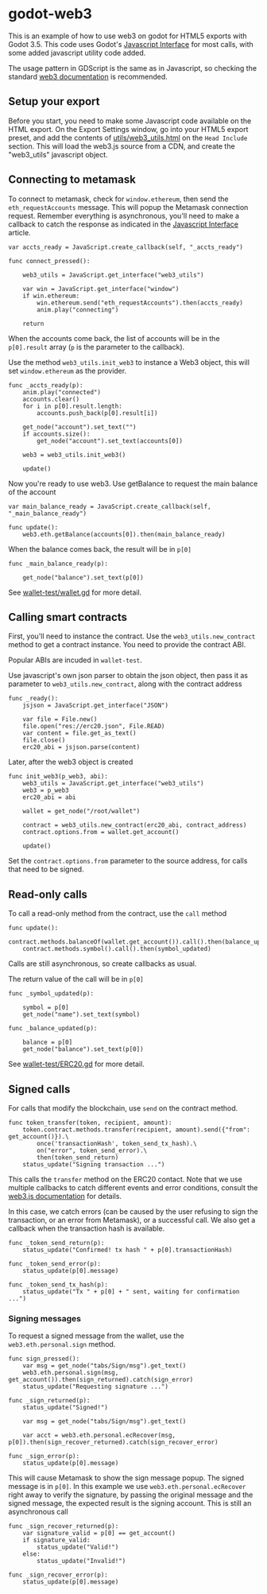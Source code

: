 # godot-web3

This is an example of how to use web3 on godot for HTML5 exports with Godot 3.5. This code uses Godot's [Javascript Interface](https://godotengine.org/article/godot-web-progress-report-9) for most calls, with some added javascript utility code added.

The usage pattern in GDScript is the same as in Javascript, so checking the standard [web3 documentation](https://web3js.readthedocs.io/en/v1.7.0/) is recommended.

## Setup your export

Before you start, you need to make some Javascript code available on the HTML export. On the Export Settings window, go into your HTML5 export preset, and add the contents of [utils/web3_utils.html](utils/web3_utils.html) on the `Head Include` section. This will load the web3.js source from a CDN, and create the "web3_utils" javascript object.

## Connecting to metamask

To connect to metamask, check for `window.ethereum`, then send the `eth_requestAccounts` message. This will popup the Metamask connection request. Remember everything is asynchronous, you'll need to make a callback to catch the response as indicated in the [Javascript Interface](https://godotengine.org/article/godot-web-progress-report-9) article.


```gdscript
var accts_ready = JavaScript.create_callback(self, "_accts_ready")

func connect_pressed():

	web3_utils = JavaScript.get_interface("web3_utils")

	var win = JavaScript.get_interface("window")
	if win.ethereum:
		win.ethereum.send("eth_requestAccounts").then(accts_ready)
		anim.play("connecting")

	return
```

When the accounts come back, the list of accounts will be in the `p[0].result` array (`p` is the parameter to the callback).

Use the method `web3_utils.init_web3` to instance a Web3 object, this will set `window.ethereum` as the provider.


```gdscript
func _accts_ready(p):
	anim.play("connected")
	accounts.clear()
	for i in p[0].result.length:
		accounts.push_back(p[0].result[i])
		
	get_node("account").set_text("")
	if accounts.size():
		get_node("account").set_text(accounts[0])

	web3 = web3_utils.init_web3()

	update()
```

Now you're ready to use web3. Use getBalance to request the main balance of the account

```gdscript
var main_balance_ready = JavaScript.create_callback(self, "_main_balance_ready")

func update():
	web3.eth.getBalance(accounts[0]).then(main_balance_ready)
```

When the balance comes back, the result will be in `p[0]`

```gdscript
func _main_balance_ready(p):
	
	get_node("balance").set_text(p[0])

```

See [wallet-test/wallet.gd](wallet-test/wallet.gd) for more detail.

## Calling smart contracts

First, you'll need to instance the contract. Use the `web3_utils.new_contract` method to get a contract instance. You need to provide the contract ABI.

Popular ABIs are incuded in `wallet-test`.

Use javascript's own json parser to obtain the json object, then pass it as parameter to `web3_utils.new_contract`, along with the contract address


```gdscript
func _ready():
	jsjson = JavaScript.get_interface("JSON")

	var file = File.new()
	file.open("res://erc20.json", File.READ)
	var content = file.get_as_text()
	file.close()
	erc20_abi = jsjson.parse(content)
```

Later, after the web3 object is created

```gdscript
func init_web3(p_web3, abi):
	web3_utils = JavaScript.get_interface("web3_utils")	
	web3 = p_web3
	erc20_abi = abi

	wallet = get_node("/root/wallet")
	
	contract = web3_utils.new_contract(erc20_abi, contract_address)
	contract.options.from = wallet.get_account()

	update()
```

Set the `contract.options.from` parameter to the source address, for calls that need to be signed.

## Read-only calls

To call a read-only method from the contract, use the `call` method

```gdscript
func update():
	contract.methods.balanceOf(wallet.get_account()).call().then(balance_updated)
	contract.methods.symbol().call().then(symbol_updated)
```

Calls are still asynchronous, so create callbacks as usual.

The return value of the call will be in `p[0]`

```gdscript
func _symbol_updated(p):

	symbol = p[0]
	get_node("name").set_text(symbol)

func _balance_updated(p):
	
	balance = p[0]
	get_node("balance").set_text(p[0])
```

See [wallet-test/ERC20.gd](wallet-test/ERC20.gd) for more detail.

## Signed calls

For calls that modify the blockchain, use `send` on the contract method.

```gdscript
func token_transfer(token, recipient, amount):
	token.contract.methods.transfer(recipient, amount).send({"from": get_account()}).\
		once('transactionHash', token_send_tx_hash).\
		on("error", token_send_error).\
		then(token_send_return)
	status_update("Signing transaction ...")
```

This calls the `transfer` method on the ERC20 contact. Note that we use multiple callbacks to catch different events and error conditions, consult the [web3.js documentation](https://web3js.readthedocs.io/en/v1.7.0/) for details.

In this case, we catch errors (can be caused by the user refusing to sign the transaction, or an error from Metamask), or a successful call. We also get a callback when the transaction hash is available.

```gdscript
func _token_send_return(p):
	status_update("Confirmed! tx hash " + p[0].transactionHash)

func _token_send_error(p):
	status_update(p[0].message)

func _token_send_tx_hash(p):
	status_update("Tx " + p[0] + " sent, waiting for confirmation ...")
```

### Signing messages

To request a signed message from the wallet, use the `web3.eth.personal.sign` method.

```gdscript
func sign_pressed():
	var msg = get_node("tabs/Sign/msg").get_text()
	web3.eth.personal.sign(msg, get_account()).then(sign_returned).catch(sign_error)
	status_update("Requesting signature ...")

func _sign_returned(p):
	status_update("Signed!")
	
	var msg = get_node("tabs/Sign/msg").get_text()
	
	var acct = web3.eth.personal.ecRecover(msg, p[0]).then(sign_recover_returned).catch(sign_recover_error)
	
func _sign_error(p):
	status_update(p[0].message)
```

This will cause Metamask to show the sign message popup. The signed message is in `p[0]`. In this example we use `web3.eth.personal.ecRecover` right away to verify the signature, by passing the original message and the signed message, the expected result is the signing account. This is still an asynchronous call

```gdscript
func _sign_recover_returned(p):
	var signature_valid = p[0] == get_account()
	if signature_valid:
		status_update("Valid!")
	else:
		status_update("Invalid!")
	
func _sign_recover_error(p):
	status_update(p[0].message)
```

